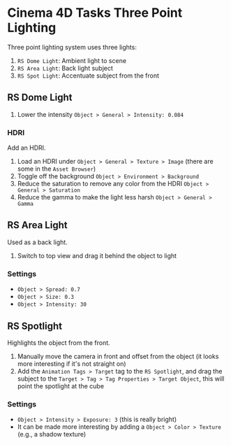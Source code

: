 # Cinema 4D Tasks Three Point Lighting

Three point lighting system uses three lights:

1. `RS Dome Light`: Ambient light to scene
2. `RS Area Light`: Back light subject
3. `RS Spot Light`: Accentuate subject from the front

## RS Dome Light

1. Lower the intensity `Object > General > Intensity: 0.084`

### HDRI

Add an HDRI.

1. Load an HDRI under `Object > General > Texture > Image` (there are some in the `Asset Browser`)
2. Toggle off the background `Object > Environment > Background`
3. Reduce the saturation to remove any color from the HDRI `Object > General > Saturation`
4. Reduce the gamma to make the light less harsh `Object > General > Gamma`

## RS Area Light

Used as a back light.

1. Switch to top view and drag it behind the object to light

### Settings

- `Object > Spread: 0.7`
- `Object > Size: 0.3`
- `Object > Intensity: 30`

## RS Spotlight

Highlights the object from the front.

1. Manually move the camera in front and offset from the object (it looks more interesting if it's not straight on)
2. Add the `Animation Tags > Target` tag to the `RS Spotlight`, and drag the subject to the `Target > Tag > Tag Properties > Target Object`, this will point the spotlight at the cube

### Settings

- `Object > Intensity > Exposure: 3` (this is really bright)
- It can be made more interesting by adding a `Object > Color > Texture` (e.g., a shadow texture)
